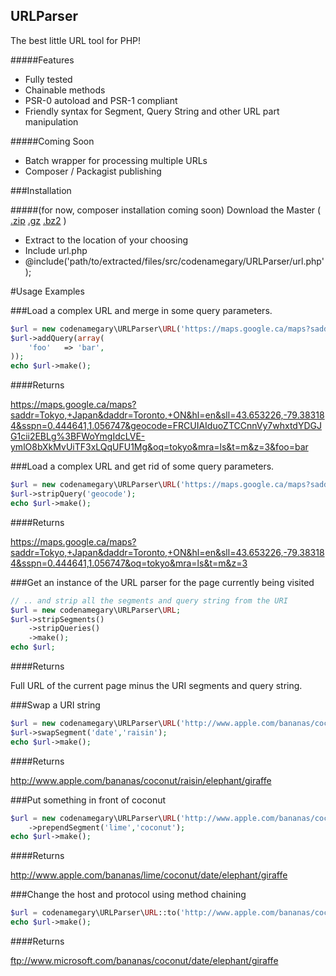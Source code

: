 URLParser
-------------

The best little URL tool for PHP!

#####Features

- Fully tested
- Chainable methods
- PSR-0 autoload and PSR-1 compliant
- Friendly syntax for Segment, Query String and other URL part manipulation

#####Coming Soon

- Batch wrapper for processing multiple URLs
- Composer / Packagist publishing

###Installation

#####(for now, composer installation coming soon)
Download the Master ( [.zip](https://bitbucket.org/codenamegary/urlparser/get/master.zip) [.gz](https://bitbucket.org/codenamegary/urlparser/get/master.tar.gz) [.bz2](https://bitbucket.org/codenamegary/urlparser/get/master.tar.bz2) )

- Extract to the location of your choosing
- Include url.php
 - @include('path/to/extracted/files/src/codenamegary/URLParser/url.php');

#Usage Examples

###Load a complex URL and merge in some query parameters.

```php
$url = new codenamegary\URLParser\URL('https://maps.google.ca/maps?saddr=Tokyo,+Japan&daddr=Toronto,+ON&hl=en&sll=43.653226,-79.383184&sspn=0.444641,1.056747&geocode=FRCUIAIduoZTCCnnVy7whxtdYDGJG1cii2EBLg%3BFWoYmgIdcLVE-ymlO8bXkMvUiTF3xLQqUFU1Mg&oq=tokyo&mra=ls&t=m&z=3');
$url->addQuery(array(
	'foo'	=> 'bar',
));
echo $url->make();
```

####Returns

https://maps.google.ca/maps?saddr=Tokyo,+Japan&daddr=Toronto,+ON&hl=en&sll=43.653226,-79.383184&sspn=0.444641,1.056747&geocode=FRCUIAIduoZTCCnnVy7whxtdYDGJG1cii2EBLg%3BFWoYmgIdcLVE-ymlO8bXkMvUiTF3xLQqUFU1Mg&oq=tokyo&mra=ls&t=m&z=3&foo=bar

###Load a complex URL and get rid of some query parameters.

```php
$url = new codenamegary\URLParser\URL('https://maps.google.ca/maps?saddr=Tokyo,+Japan&daddr=Toronto,+ON&hl=en&sll=43.653226,-79.383184&sspn=0.444641,1.056747&geocode=FRCUIAIduoZTCCnnVy7whxtdYDGJG1cii2EBLg%3BFWoYmgIdcLVE-ymlO8bXkMvUiTF3xLQqUFU1Mg&oq=tokyo&mra=ls&t=m&z=3');
$url->stripQuery('geocode');
echo $url->make();
```
####Returns

https://maps.google.ca/maps?saddr=Tokyo,+Japan&daddr=Toronto,+ON&hl=en&sll=43.653226,-79.383184&sspn=0.444641,1.056747&oq=tokyo&mra=ls&t=m&z=3

###Get an instance of the URL parser for the page currently being visited

```php
// .. and strip all the segments and query string from the URI
$url = new codenamegary\URLParser\URL;
$url->stripSegments()
    ->stripQueries()
    ->make();
echo $url;
```
####Returns

Full URL of the current page minus the URI segments and query string.

###Swap a URI string

```php
$url = new codenamegary\URLParser\URL('http://www.apple.com/bananas/coconut/date/elephant/giraffe');
$url->swapSegment('date','raisin');
echo $url->make();
```

####Returns

http://www.apple.com/bananas/coconut/raisin/elephant/giraffe

###Put something in front of coconut

```php
$url = new codenamegary\URLParser\URL('http://www.apple.com/bananas/coconut/date/elephant/giraffe')
    ->prependSegment('lime','coconut');
echo $url->make();
```

####Returns

http://www.apple.com/bananas/lime/coconut/date/elephant/giraffe

###Change the host and protocol using method chaining

```php
$url = codenamegary\URLParser\URL::to('http://www.apple.com/bananas/coconut/date/elephant/giraffe')->host('www.microsoft.com')->protocol('ftp');
echo $url->make();
```

####Returns

ftp://www.microsoft.com/bananas/coconut/date/elephant/giraffe

